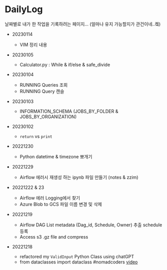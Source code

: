 # DailyLog
날짜별로 내가 한 작업을 기록하려는 페이지... (얼마나 유지 가능할지가 관건이네..켘)

- 20230114
    - VIM 정리 내용

- 20230105
    - Calculator.py : While & if/else & safe_divide

- 20230104
    - RUNNING Queries 조회
    - RUNNING Query 캔슬 

- 20230103
    - INFORMATION_SCHEMA (JOBS_BY_FOLDER & JOBS_BY_ORGANIZATION) 

- 20230102
    - `return` vs `print` 

- 20221230
    - Python datetime & timezone 뽀개기

- 20221229
    - Airflow 에러시 재생성 하는 ipynb 파일 만들기 (notes & zzim)

- 20221222 & 23
    - Airflow 에러 Logging에서 찾기
    - Azure Blob to GCS 파일 이름 변경 및 삭제 

- 20221219
    - Airflow DAG List metadata (Dag_id, Schedule, Owner) 추출 schedule 등록
    - Access s3 .gz file and compress 

- 20221218 
    - refactored my `ValidInput` Python Class using chatGPT
    - from dataclasses import dataclass #nomadcoders [video](https://www.youtube.com/watch?v=VY7akCnhQ9o)
